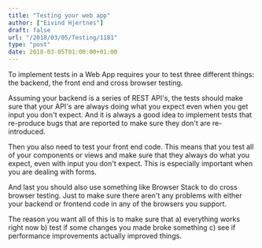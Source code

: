 ```yaml
---
title: "Testing your web app"
author: ["Eivind Hjertnes"]
draft: false
url: "/2018/03/05/Testing/1181"
type: "post"
date: 2018-03-05T01:00:00+01:00
---
```


To implement tests in a Web App requires your to test three different
things: the backend, the front end and cross browser testing.

Assuming your backend is a series of REST API's, the tests should make
sure that your API's are always doing what you expect even when you get
input you don't expect. And it is always a good idea to implement tests
that re-produce bugs that are reported to make sure they don't are
re-introduced.

Then you also need to test your front end code. This means that you test
all of your components or views and make sure that they always do what
you expect, even with input you don't expect. This is especially
important when you are dealing with forms.

And last you should also use something like Browser Stack to do cross
browser testing. Just to make sure there aren't any problems with either
your backend or frontend code in any of the browsers you support.

The reason you want all of this is to make sure that a) everything works
right now b) test if some changes you made broke something c) see if
performance improvements actually improved things.
